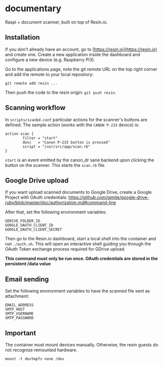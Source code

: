 # documentary
Raspi + document scanner, built on top of Resin.io.

## Installation
If you don't already have an account, go to [https://resin.io](https://resin.io) and create one.
Create a new application inside the dashboard and configure a new device (e.g. Raspberry Pi3).

Go to the applications page, note the git remote URL on the top right corner and add the remote to your local repository:
```
git remote add resin ...
```
Then push the code to the resin origin: `git push resin`.

## Scanning workflow
In `scripts/scanbd.conf` particular actions for the scanner's buttons are defined. The sample action (works with the `CANON P-215` device) is:
```
action scan {
        filter = "start"
        desc   = "Canon P-215 button is pressed"
        script = "/usr/src/app/scan.rb"
}
```

`start` is an event emitted by the canon_dr sane backend upon clicking the button on the scanner.
This starts the `scan.rb` file.

## Google Drive upload
If you want upload scanned documents to Google Drive, create a Google Project with OAuth credentials:
https://github.com/gimite/google-drive-ruby/blob/master/doc/authorization.md#command-line

After that, set the following environment variables:

```
GDRIVE_FOLDER_ID
GOOGLE_OAUTH_CLIENT_ID
GOOGLE_OAUTH_CLIENT_SECRET
```

Then go to the Resin.io dashboard, start a local shell into the container and run `./auth.sh`.
This will open an interactive shell guiding you through the OAuth Token exchange process required for GDrive upload.

**This command must only be run once. OAuth credentials are stored in the persistent /data volue**

## Email sending
Set the following environment variables to have the scanned file sent as attachment:
```
EMAIL_ADDRESS
SMTP_HOST
SMTP_USERNAME
SMTP_PASSWORD
```

## Important
The container must mount devices manually. Otherwise, the resin guests do not recognize remounted hardware.
```
mount -t devtmpfs none /dev
```
